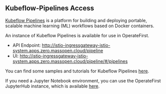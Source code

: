 ## Kubeflow-Pipelines Access

[Kubeflow Pipelines](https://www.kubeflow.org/docs/pipelines/overview/pipelines-overview/#what-is-kubeflow-pipelines) is a platform for building and deploying portable, scalable machine learning (ML) workflows based on Docker containers.

An instance of Kubeflow Pipelines is available for use in OperateFirst.

- API Endpoint: http://istio-ingressgateway-istio-system.apps.zero.massopen.cloud/pipeline
- UI: http://istio-ingressgateway-istio-system.apps.zero.massopen.cloud/pipeline/#/pipelines

You can find some samples and tutorials for Kubeflow Pipelines [here](https://www.kubeflow.org/docs/pipelines/tutorials/build-pipeline/).

If you need a Jupyter Notebook environment, you can use the OperateFirst JupyterHub instance, which is available [here](https://jupyterhub-opf-jupyterhub.apps.zero.massopen.cloud/).
